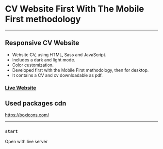 # CV Website First With The Mobile First methodology

<hr/>

## Responsive CV Website

- Website CV, using HTML, Sass and JavaScript.
- Includes a dark and light mode.
- Color customization.
- Developed first with the Mobile First methodology, then for desktop.
- It contains a CV and cv downloadable as pdf.

### [Live Website](https://lawyer-website-onepage.netlify.app/)

## Used packages cdn

https://boxicons.com/ <br>

<hr/>

### `start`

Open with live server
